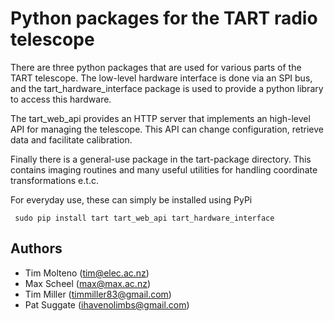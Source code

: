# Python packages for the TART radio telescope

There are three python packages that are used for various parts of the TART telescope. The low-level hardware interface is done via an SPI bus, and the tart_hardware_interface package is used to provide a python library to access this hardware.

The tart_web_api provides an HTTP server that implements an high-level API for managing the telescope. This API can change configuration, retrieve data and facilitate calibration.

Finally there is a general-use package in the tart-package directory. This contains imaging routines and many useful utilities for handling coordinate transformations e.t.c.

For everyday use, these can simply be installed using PyPi

     sudo pip install tart tart_web_api tart_hardware_interface

## Authors

* Tim Molteno (tim@elec.ac.nz)
* Max Scheel (max@max.ac.nz)
* Tim Miller (timmiller83@gmail.com)
* Pat Suggate (ihavenolimbs@gmail.com)


